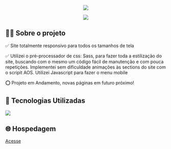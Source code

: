 <p align="center">
  <img src="to_readme_fm-desk.gif">
</p>

<p align="center">
  <img src="to_readme_fm-mob.gif">
</p>



<h2>👨‍💻 Sobre o projeto</h2>

<p>
  ✅ Site totalmente responsivo para todos os tamanhos de tela <br>

  ✅ Utilizei o pré-processador de css: Sass, para fazer toda a estilização do site, buscando com o mesmo um código fácil de manutenção e com pouca repetições. Implementei sem dificuldade animações às sections do site com o scripit AOS. Utilizei Javascript para fazer o menu mobile<br>
  
  ⭕ Projeto em Andamento, novas páginas em futuro próximo!
  
</p>

<h2>🚀 Tecnologias Utilizadas</h2>
<div align="left">
  <img src="https://skillicons.dev/icons?i=html,css,sass,vscode,javascript"></img>
</div>


<h2>🌐 Hospedagem</h2>

<a href="https://fabricademonstros.netlify.app/">Acesse</a>


